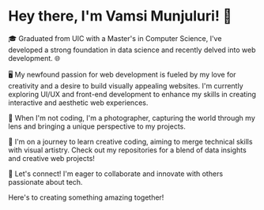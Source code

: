 # Hey there, I'm Vamsi Munjuluri! 👋

🎓 Graduated from UIC with a Master's in Computer Science, I've developed a strong foundation in data science and recently delved into web development. 🌐

🖥️ My newfound passion for web development is fueled by my love for creativity and a desire to build visually appealing websites. I'm currently exploring UI/UX and front-end development to enhance my skills in creating interactive and aesthetic web experiences.

📸 When I'm not coding, I'm a photographer, capturing the world through my lens and bringing a unique perspective to my projects.

🎨 I'm on a journey to learn creative coding, aiming to merge technical skills with visual artistry. Check out my repositories for a blend of data insights and creative web projects!

🔗 Let's connect! I'm eager to collaborate and innovate with others passionate about tech.

Here's to creating something amazing together!






